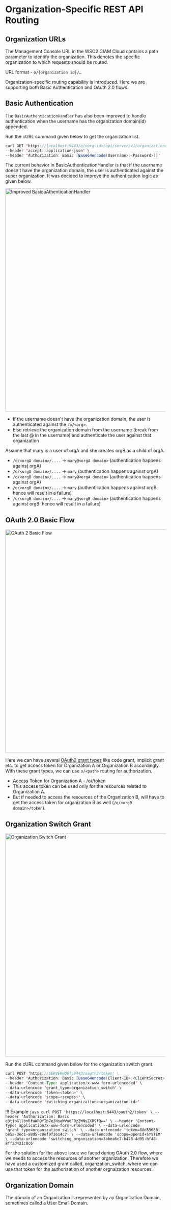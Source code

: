 # Organization-Specific REST API Routing

## Organization URLs

The Management Console URL in the WSO2 CIAM Cloud contains a path parameter to identify the organization. This denotes the specific organization to which requests should be routed.

URL format - `o/{organization id}/…`

Organization-specific routing capability is introduced. Here we are supporting both Basic Authentication and OAuth 2.0 flows.

## Basic Authentication

The `BasicAuthenticationHandler` has also been improved to handle authentication when the username has the organization domain(id) appended.

Run the cURL command given below to get the organization list.

``` java
curl GET 'https://localhost:9443/o/<org-id>/api/server/v1/organizations' \
--header 'accept: application/json' \
--header 'Authorization: Basic [Base64encode(Username>:<Password>)]'
```

The current behavior in BasicAuthenticationHandler is that if the username doesn't have the organization domain, the user is authenticated against the super organization.
It was decided to improve the authentication logic as given below.

<img src="../../../assets/img/references/organization-specific-rest-api-routing/improved_basicauthenticationhandler.png" alt="Improved BasicaAthenticationHandler" width="700">

-   If the username doesn't have the organization domain, the user is authenticated against the `/o/<org>`.
-   Else retrieve the organization domain from the username (break from the last @ in the username) and authenticate the user against that organization

Assume that mary is a user of orgA and she creates orgB as a child of orgA.

-   `/o/<orgA domain>/....` -> `mary@<orgA domain>` (authentication happens against orgA)
-   `/o/<orgA domain>/....` -> `mary` (authentication happens against orgA)
-   `/o/<orgB domain>/....` -> `mary@<orgA domain>` (authentication happens against orgA)
-   `/o/<orgB domain>/....` -> `mary` (authentication happens against orgB. hence will result in a failure)
-   `/o/<orgB domain>/....` -> `mary@<orgB domain>` (authentication happens against orgB. hence will result in a failure)

## OAuth 2.0 Basic Flow 

<img src="../../../assets/img/references/organization-specific-rest-api-routing/oauth2_basic_flow.png" alt="OAuth 2 Basic Flow" width="700">

Here we can have several [OAuth2 grant types](https://is.docs.wso2.com/en/latest/learn/oauth-2.0-with-wso2-playground/) like code grant, implicit grant etc. to get access token for Organization A or Organization B accordingly.
With these grant types, we can use `o/<path>` routing for authorization.

-   Access Token for Organization A - /o/<orgA domain>/token
-   This access token can be used only for the resources related to Organization A.
-   But if needed to access the resources of the Organization B, will have to get the access token for organization B as well (`/o/<orgB domain>/token`).

## Organization Switch Grant

<img src="../../../assets/img/references/organization-specific-rest-api-routing/organization_switch_grant.png" alt="Organization Switch Grant" width="700">

Run the cURL command given below for the organization switch grant.

``` java
curl POST 'https://SERVERHOST:9443/oauth2/token' \
--header 'Authorization: Basic [Base64encode(Client-ID>:<ClientSecret>)]' \
--header 'Content-Type: application/x-www-form-urlencoded' \
--data-urlencode 'grant_type=organization_switch' \
--data-urlencode 'token=<token>' \
--data-urlencode 'scope=<scopes>' \
--data-urlencode 'switching_organization=<organization-id>'
```

!!! Example
    ```java
    curl POST 'https://localhost:9443/oauth2/token' \
    --header 'Authorization: Basic e3tjbGllbnRfaWR9fTp7e2NsaWVudF9zZWNyZXR9fQ==' \
    --header 'Content-Type: application/x-www-form-urlencoded' \
    --data-urlencode 'grant_type=organization_switch' \
    --data-urlencode 'token=88d53666-be5a-3ec1-a8d5-c0ef9f3614c7' \
    --data-urlencode 'scope=openid+SYSTEM' \
    --data-urlencode 'switching_organization=3bbea6c7-b428-4d95-bf48-8ff2d421c0c6'
    ```

For the solution for the above issue we faced during OAuth 2.0 flow, where we needs to access the resources of another organization. Therefore we have used a customized grant called, organzation_switch, where we can use that token for the authorization of another orgnaization resources.

## Organization Domain

The domain of an Organization is represented by an Organization Domain, sometimes called a User Email Domain.
